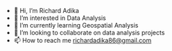 - 👋 Hi, I’m Richard Adika
- 👀 I’m interested in Data Analysis
- 🌱 I’m currently learning Geospatial Analysis
- 💞️ I’m looking to collaborate on data analysis projects
- 📫 How to reach me richardadika86@gmail.com

<!---
RichardAdika/RichardAdika is a ✨ special ✨ repository because its `README.md` (this file) appears on your GitHub profile.
You can click the Preview link to take a look at your changes.
--->
